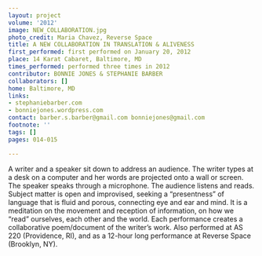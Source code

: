 ```yaml
---
layout: project
volume: '2012'
image: NEW_COLLABORATION.jpg
photo_credit: Maria Chavez, Reverse Space
title: A NEW COLLABORATION IN TRANSLATION & ALIVENESS
first_performed: first performed on January 20, 2012
place: 14 Karat Cabaret, Baltimore, MD
times_performed: performed three times in 2012
contributor: BONNIE JONES & STEPHANIE BARBER
collaborators: []
home: Baltimore, MD
links:
- stephaniebarber.com
- bonniejones.wordpress.com
contact: barber.s.barber@gmail.com bonniejones@gmail.com
footnote: ''
tags: []
pages: 014-015

---
```


A writer and a speaker sit down to address an audience. The writer types at a desk on a computer and her words are projected onto a wall or screen. The speaker speaks through a microphone. The audience listens and reads. Subject matter is open and improvised, seeking a “presentness” of language that is fluid and porous, connecting eye and ear and mind. It is a meditation on the movement and reception of information, on how we “read” ourselves, each other and the world. Each performance creates a collaborative poem/document of the writer’s work. Also performed at AS 220 (Providence, RI), and as a 12-hour long performance at Reverse Space (Brooklyn, NY).
